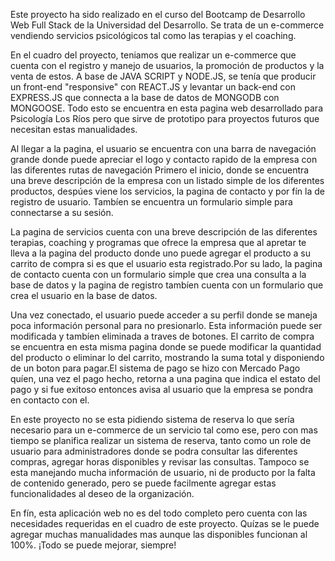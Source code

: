 Este proyecto ha sido realizado en el curso del Bootcamp de Desarrollo Web Full Stack de la Universidad del Desarrollo. Se trata de un e-commerce vendiendo servicios psicológicos tal como las terapias y el coaching. 

En el cuadro del proyecto, teniamos que realizar un e-commerce que cuenta con el registro y manejo de usuarios, la promoción de productos y la venta de estos. A base de JAVA SCRIPT y NODE.JS, se tenía que producir un front-end "responsive" con REACT.JS y levantar un back-end con EXPRESS.JS que connecta a la base de datos de MONGODB con MONGOOSE. Todo esto se encuentra en esta pagina web desarrollado para Psicología Los Ríos pero que sirve de prototipo para proyectos futuros que necesitan estas manualidades.

Al llegar a la pagina, el usuario se encuentra con una barra de navegación grande donde puede apreciar el logo y contacto rapido de la empresa con las diferentes rutas de navegación Primero el inicio, donde se encuentra una breve descripción de la empresa con un listado simple de los diferentes productos, despúes viene los servicios, la pagina de contacto y por fín la de registro de usuario. Tambíen se encuentra un formulario simple para connectarse a su sesión. 

La pagina de servicios cuenta con una breve descripción de las diferentes terapias, coaching y programas que ofrece la empresa que al apretar te lleva a la pagina del producto donde uno puede agregar el producto a su carrito de compra si es que el usuario esta registrado.Por su lado, la pagina de contacto cuenta con un formulario simple que crea una consulta a la base de datos y la pagina de registro tambíen cuenta con un formulario que crea el usuario en la base de datos.

Una vez conectado, el usuario puede acceder a su perfil donde se maneja poca información personal para no presionarlo. Esta información puede ser modificada y tambíen eliminada a traves de botones. El carrito de compra se encuentra en esta misma pagina donde se puede modificar la quantidad del producto o eliminar lo del carrito, mostrando la suma total y disponiendo de un boton para pagar.El sistema de pago se hizo con Mercado Pago quíen, una vez el pago hecho, retorna a una pagina que indica el estato del pago y si fue exitoso entonces avisa al usuario que la empresa se pondra en contacto con el.

En este proyecto no se esta pidiendo sistema de reserva lo que sería necesario para un e-commerce de un servicio tal como ese, pero con mas tiempo se planifica realizar un sistema de reserva, tanto como un role de usuario para administradores donde se podra consultar las diferentes compras, agregar horas disponibles y revisar las consultas. Tampoco se esta manejando mucha información de usuario, ni de producto por la falta de contenido generado, pero se puede facilmente agregar estas funcionalidades al deseo de la organización.

En fín, esta aplicación web no es del todo completo pero cuenta con las necesidades requeridas en el cuadro de este proyecto. Quízas se le puede agregar muchas manualidades mas aunque las disponibles funcionan al 100%. ¡Todo se puede mejorar, siempre!


